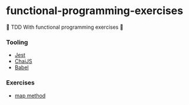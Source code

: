 # functional-programming-exercises
:metal: TDD With functional programming exercises :metal:

### Tooling

- [Jest](https://jestjs.io/)
- [ChaiJS](https://www.chaijs.com/)
- [Babel](https://babeljs.io/)

### Exercises

- [map method](https://github.com/Roger-Melo/functional-programming-exercises/blob/master/map/map-recursive.js)
